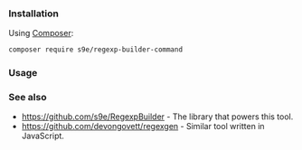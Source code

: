 ### Installation

Using [Composer](https://getcomposer.org/download/):

```bash
composer require s9e/regexp-builder-command
```

### Usage



### See also

 - https://github.com/s9e/RegexpBuilder - The library that powers this tool.
 - https://github.com/devongovett/regexgen - Similar tool written in JavaScript.
